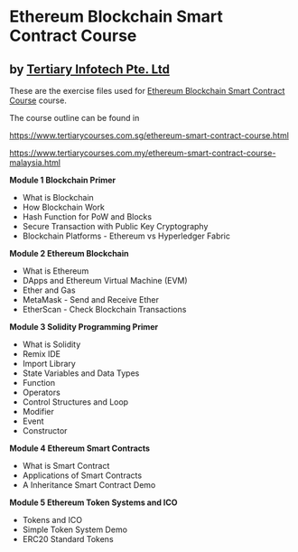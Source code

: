 # Ethereum Blockchain Smart Contract Course
## by [Tertiary Infotech Pte. Ltd](https://www.tertiarycourses.com.sg/)

These are the exercise files used for [Ethereum Blockchain Smart Contract Course](https://www.tertiarycourses.com.sg/ethereum-smart-contract-course.html) course. 

The course outline can be found in 

https://www.tertiarycourses.com.sg/ethereum-smart-contract-course.html

https://www.tertiarycourses.com.my/ethereum-smart-contract-course-malaysia.html

<p><strong>Module 1 Blockchain Primer</strong></p>
<ul>
<li>What is Blockchain</li>
<li>How Blockchain Work</li>
<li>Hash Function for PoW and Blocks</li>
<li>Secure Transaction with Public Key Cryptography</li>
<li>Blockchain Platforms - Ethereum vs Hyperledger Fabric</li>
</ul>
<p><strong>Module 2 Ethereum Blockchain</strong></p>
<ul>
<li>What is Ethereum</li>
<li>DApps and Ethereum Virtual Machine (EVM)</li>
<li>Ether and Gas</li>
<li>MetaMask - Send and Receive Ether</li>
<li>EtherScan - Check Blockchain Transactions</li>
</ul>
<p><strong>Module 3 Solidity Programming Primer</strong></p>
<ul>
<li>What is Solidity</li>
<li>Remix IDE</li>
<li>Import Library</li>
<li>State Variables and Data Types</li>
<li>Function</li>
<li>Operators</li>
<li>Control Structures and Loop</li>
<li>Modifier</li>
<li>Event</li>
<li>Constructor</li>
</ul>
<p><strong>Module 4 Ethereum Smart Contracts</strong> </p>
<ul>
<li>What is Smart Contract</li>
<li>Applications of Smart Contracts</li>
<li>A Inheritance Smart Contract Demo</li>
</ul>
<p><strong>Module 5 Ethereum Token Systems and ICO</strong></p>
<ul>
<li>Tokens and ICO</li>
<li>Simple Token System Demo</li>
<li>ERC20 Standard Tokens</li>
</ul>





